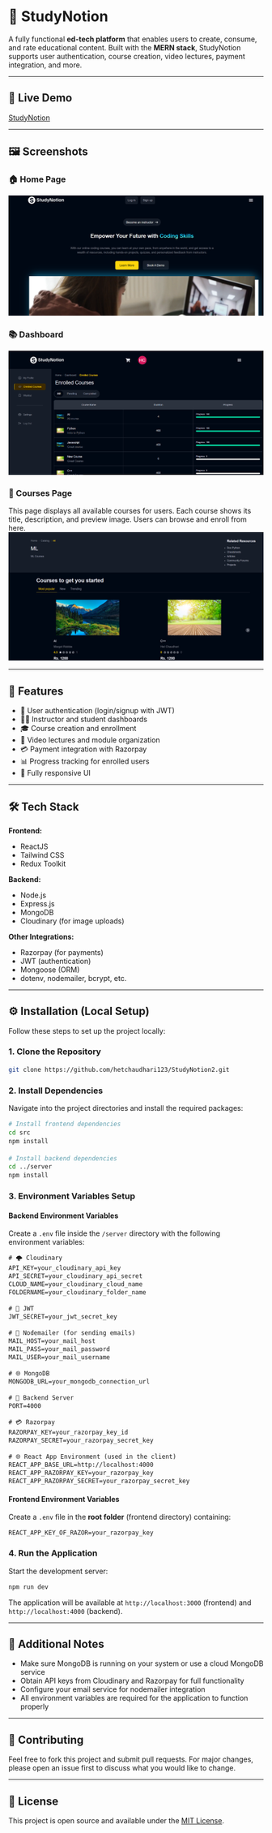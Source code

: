 
# 📘 StudyNotion

A fully functional **ed-tech platform** that enables users to create, consume, and rate educational content. Built with the **MERN stack**, StudyNotion supports user authentication, course creation, video lectures, payment integration, and more.

----------

## 🚀 Live Demo

[StudyNotion](https://study-notion2.vercel.app/)

----------

## 🖼️ Screenshots

### 🏠 Home Page

![Home Page](/assets/homepage.png)

### 📚 Dashboard

![Dashboard](/assets/dashboard.png)

### 📖 Courses Page

This page displays all available courses for users. Each course shows its title, description, and preview image. Users can browse and enroll from here. ![Courses Page](/assets/courses.png)

----------

## 🧠 Features

-   🔐 User authentication (login/signup with JWT)
-   🧑‍🏫 Instructor and student dashboards
-   🎓 Course creation and enrollment
-   🎥 Video lectures and module organization
-   💳 Payment integration with Razorpay
-   📊 Progress tracking for enrolled users
-   📱 Fully responsive UI

----------

## 🛠️ Tech Stack

**Frontend:**

-   ReactJS
-   Tailwind CSS
-   Redux Toolkit

**Backend:**

-   Node.js
-   Express.js
-   MongoDB
-   Cloudinary (for image uploads)

**Other Integrations:**

-   Razorpay (for payments)
-   JWT (authentication)
-   Mongoose (ORM)
-   dotenv, nodemailer, bcrypt, etc.

----------

## ⚙️ Installation (Local Setup)

Follow these steps to set up the project locally:

### 1. Clone the Repository

```bash
git clone https://github.com/hetchaudhari123/StudyNotion2.git

```

### 2. Install Dependencies

Navigate into the project directories and install the required packages:

```bash
# Install frontend dependencies
cd src
npm install

# Install backend dependencies
cd ../server
npm install

```

### 3. Environment Variables Setup

#### Backend Environment Variables

Create a `.env` file inside the `/server` directory with the following environment variables:

```env
# 🌩️ Cloudinary
API_KEY=your_cloudinary_api_key
API_SECRET=your_cloudinary_api_secret
CLOUD_NAME=your_cloudinary_cloud_name
FOLDERNAME=your_cloudinary_folder_name

# 🔐 JWT
JWT_SECRET=your_jwt_secret_key

# 📧 Nodemailer (for sending emails)
MAIL_HOST=your_mail_host
MAIL_PASS=your_mail_password
MAIL_USER=your_mail_username

# 🌐 MongoDB
MONGODB_URL=your_mongodb_connection_url

# 🚀 Backend Server
PORT=4000

# 💳 Razorpay
RAZORPAY_KEY=your_razorpay_key_id
RAZORPAY_SECRET=your_razorpay_secret_key

# 🌐 React App Environment (used in the client)
REACT_APP_BASE_URL=http://localhost:4000
REACT_APP_RAZORPAY_KEY=your_razorpay_key
REACT_APP_RAZORPAY_SECRET=your_razorpay_secret_key

```

#### Frontend Environment Variables

Create a `.env` file in the **root folder** (frontend directory) containing:

```env
REACT_APP_KEY_OF_RAZOR=your_razorpay_key

```

### 4. Run the Application

Start the development server:

```bash
npm run dev

```

The application will be available at `http://localhost:3000` (frontend) and `http://localhost:4000` (backend).

----------

## 📝 Additional Notes

-   Make sure MongoDB is running on your system or use a cloud MongoDB service
-   Obtain API keys from Cloudinary and Razorpay for full functionality
-   Configure your email service for nodemailer integration
-   All environment variables are required for the application to function properly

----------

## 🤝 Contributing

Feel free to fork this project and submit pull requests. For major changes, please open an issue first to discuss what you would like to change.

----------

## 📄 License

This project is open source and available under the [MIT License](https://claude.ai/chat/LICENSE).
